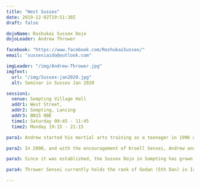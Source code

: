 ```yaml
---
title: "West Sussex"
date: 2019-12-02T19:51:30Z
draft: false

dojoName: Roshukai Sussex Dojo
dojoLeader: Andrew Thrower

facebook: "https://www.facebook.com/RoshukaiSussex/"
email: "sussexiaido@outlook.com"

imgLeader: "/img/Andrew-Thrower.jpg"
imgText:
  url: "/img/Sussex-jan2020.jpg"
  alt: Seminar in Sussex Jan 2020

session1:
  venue: Sompting Village Hall
  addr1: West Street,
  addr2: Sompting, Lancing
  addr3: BN15 0BE
  time1: Saturday 09:45 - 11:45
  time2: Monday 19:15 - 21:15

para1: Andrew started his martial arts training as a teenager in 1996 when he joined the Tai Gyoku Ryu Aikido and Aikijujutsu dojo and became a student of the late Gerd Kroell Sensei. It was during these early years that he met John Honisz-Greens Sensei at various Aikijujutsu seminars in East Sussex.

para2: In 2000, and with the encouragement of Kroell Sensei, Andrew and Nick Bland (our other Sussex 5th Dan Sensei) began to study Iaido under Honisz-Greens Sensei and have been his students ever since. The first Sussex dojo was formed by Andrew and Nick in August 2000 in Eastbourne, East Sussex. At that time, Honisz-Greens Sensei was living in Japan and would make regular visits to the UK. During these visits Andrew and Nick would arrange intense study seminars so that the three of them could practice together during the short time Honisz-Greens Sensei was in the UK. In June 2009 Andrew opened the second Sussex Dojo based in Sompting, West Sussex.

para3: Since it was established, the Sussex Dojo in Sompting has grown and now has several dedicated long-term members. The Dojo regularly takes part and competes in regional and national iaido competitions in the UK. Andrew has had the privilege of being selected to represent Great Britain at the European Iaido Championships on two occasions; Paris in 2003 and Turin (Italy) in 2017, participating in both the individuals and team events. Some members of the dojo have also visited and trained in Japan on a number of occasions. The dojo has a friendly and welcoming atmosphere with a range of grades from entry level to 5th dan.

para4: Thrower Sensei currently holds the rank of Godan (5th Dan) in Iaido, which he passed at his first attempt in July 2016 at the British Kendo Association summer seminar at Cambridge University. He is a Level 1 coach and currently working on his preparation for Rokudan (6th Dan) under the guidance of Honisz-Greens Sensei. Andrew also still practices Aikido and holds a Nidan (2nd dan) in Aikido and a Shoden Kyohan in Aikijujutsu.

---
```

